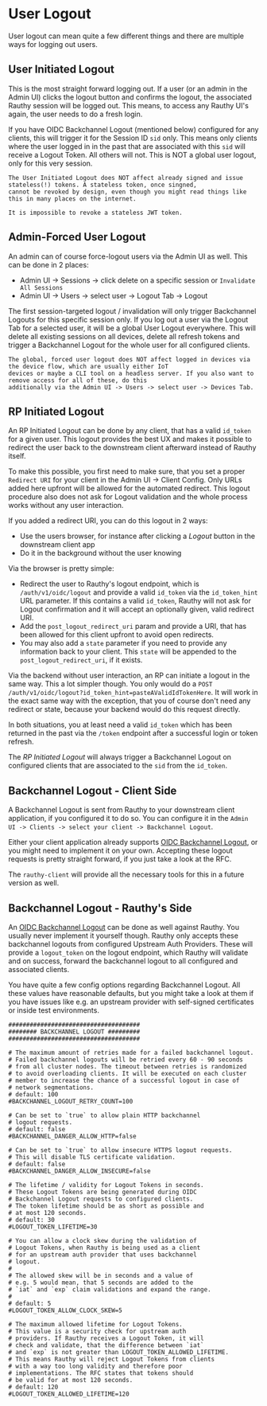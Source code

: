 # User Logout

User logout can mean quite a few different things and there are multiple ways for logging out users.

## User Initiated Logout

This is the most straight forward logging out. If a user (or an admin in the Admin UI) clicks the logout button and
confirms the logout, the associated Rauthy session will be logged out. This means, to access any Rauthy UI's again, the
user needs to do a fresh login.

If you have OIDC Backchannel Logout (mentioned below) configured for any clients, this will trigger it for the Session
ID `sid` only. This means only clients where the user logged in in the past that are associated with this `sid` will
receive a Logout Token. All others will not. This is NOT a global user logout, only for this very session.

```admonish caution
The User Initiated Logout does NOT affect already signed and issue stateless(!) tokens. A stateless token, once singned,
cannot be revoked by design, even though you might read things like this in many places on the internet.

It is impossible to revoke a stateless JWT token.
```

## Admin-Forced User Logout

An admin can of course force-logout users via the Admin UI as well. This can be done in 2 places:

- Admin UI -> Sessions -> click delete on a specific session or `Invalidate All Sessions`
- Admin UI -> Users -> select user -> Logout Tab -> Logout

The first session-targeted logout / invalidation will only trigger Backchannel Logouts for this specific session only.
If you log out a user via the Logout Tab for a selected user, it will be a global User Logout everywhere. This will
delete all existing sessions on all devices, delete all refresh tokens and trigger a Backchannel Logout for the whole
user for all configured clients.

```admonish note
The global, forced user logout does NOT affect logged in devices via the device flow, which are usually either IoT 
devices or maybe a CLI tool on a headless server. If you also want to remove access for all of these, do this 
additionally via the Admin UI -> Users -> select user -> Devices Tab.
```

## RP Initiated Logout

An RP Initiated Logout can be done by any client, that has a valid `id_token` for a given user. This logout provides
the best UX and makes it possible to redirect the user back to the downstream client afterward instead of Rauthy itself.

To make this possible, you first need to make sure, that you set a proper `Redirect URI` for your client in the Admin
UI -> Client Config. Only URLs added here upfront will be allowed for the automated redirect. This logout procedure also
does not ask for Logout validation and the whole process works without any user interaction.

If you added a redirect URI, you can do this logout in 2 ways:

- Use the users browser, for instance after clicking a *Logout* button in the downstream client app
- Do it in the background without the user knowing

Via the browser is pretty simple:

- Redirect the user to Rauthy's logout endpoint, which is `/auth/v1/oidc/logout` and provide a valid `id_token` via the
  `id_token_hint` URL parameter. If this contains a valid `id_token`, Rauthy will not ask for Logout confirmation and
  it will accept an optionally given, valid redirect URI.
- Add the `post_logout_redirect_uri` param and provide a URI, that has been allowed for this client upfront to avoid
  open redirects.
- You may also add a `state` parameter if you need to provide any information back to your client. This `state` will be
  appended to the `post_logout_redirect_uri`, if it exists.

Via the backend without user interaction, an RP can initiate a logout in the same way. This a lot simpler though. You
only would do a `POST /auth/v1/oidc/logout?id_token_hint=pasteAValidIdTokenHere`. It will work in the exact same way
with the exception, that you of course don't need any redirect or state, because your backend would do this request
directly.

In both situations, you at least need a valid `id_token` which has been returned in the past via the `/token` endpoint
after a successful login or token refresh.

The *RP Initiated Logout* will always trigger a Backchannel Logout on configured clients that are associated to the
`sid` from the `id_token`.

## Backchannel Logout - Client Side

A Backchannel Logout is sent from Rauthy to your downstream client application, if you configured it to do so. You can
configure it in the `Admin UI -> Clients -> select your client -> Backchannel Logout`.

Either your client application already
supports [OIDC Backchannel Logout](https://openid.net/specs/openid-connect-backchannel-1_0.html), or you might need to
implement it on your own. Accepting these logout requests is pretty straight forward, if you just take a look at the
RFC.

The `rauthy-client` will provide all the necessary tools for this in a future version as well.

## Backchannel Logout - Rauthy's Side

An [OIDC Backchannel Logout](https://openid.net/specs/openid-connect-backchannel-1_0.html) can be done as well against
Rauthy. You usually never implement it yourself though. Rauthy only accepts these backchannel logouts from configured
Upstream Auth Providers. These will provide a `logout_token` on the logout endpoint, which Rauthy will validate and on
success, forward the backchannel logout to all configured and associated clients.

You have quite a few config options regarding Backchannel Logout. All these values have reasonable defaults, but you
might take a look at them if you have issues like e.g. an upstream provider with self-signed certificates or inside
test environments.

```
#####################################
######## BACKCHANNEL LOGOUT #########
#####################################

# The maximum amount of retries made for a failed backchannel logout.
# Failed backchannel logouts will be retried every 60 - 90 seconds
# from all cluster nodes. The timeout between retries is randomized
# to avoid overloading clients. It will be executed on each cluster
# member to increase the chance of a successful logout in case of
# network segmentations.
# default: 100
#BACKCHANNEL_LOGOUT_RETRY_COUNT=100

# Can be set to `true` to allow plain HTTP backchannel
# logout requests.
# default: false
#BACKCHANNEL_DANGER_ALLOW_HTTP=false

# Can be set to `true` to allow insecure HTTPS logout requests.
# This will disable TLS certificate validation.
# default: false
#BACKCHANNEL_DANGER_ALLOW_INSECURE=false

# The lifetime / validity for Logout Tokens in seconds.
# These Logout Tokens are being generated during OIDC
# Backchannel Logout requests to configured clients.
# The token lifetime should be as short as possible and
# at most 120 seconds.
# default: 30
#LOGOUT_TOKEN_LIFETIME=30

# You can allow a clock skew during the validation of
# Logout Tokens, when Rauthy is being used as a client
# for an upstream auth provider that uses backchannel
# logout.
#
# The allowed skew will be in seconds and a value of
# e.g. 5 would mean, that 5 seconds are added to the
# `iat` and `exp` claim validations and expand the range.
#
# default: 5
#LOGOUT_TOKEN_ALLOW_CLOCK_SKEW=5

# The maximum allowed lifetime for Logout Tokens.
# This value is a security check for upstream auth
# providers. If Rauthy receives a Logout Token, it will
# check and validate, that the difference between `iat`
# and `exp` is not greater than LOGOUT_TOKEN_ALLOWED_LIFETIME.
# This means Rauthy will reject Logout Tokens from clients
# with a way too long validity and therefore poor
# implementations. The RFC states that tokens should
# be valid for at most 120 seconds.
# default: 120
#LOGOUT_TOKEN_ALLOWED_LIFETIME=120
```